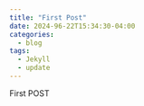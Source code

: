 ```yaml
---
title: "First Post"
date: 2024-96-22T15:34:30-04:00
categories:
  - blog
tags:
  - Jekyll
  - update
---
```


First POST